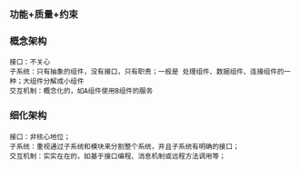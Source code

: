### 功能+质量+约束


### 概念架构
    接口：不关心
    子系统：只有抽象的组件，没有接口，只有职责；一般是 处理组件、数据组件、连接组件的一种；大组件分解成小组件
    交互机制：概念化的，如A组件使用B组件的服务
### 细化架构

    接口：非核心地位；
    子系统：重视通过子系统和模块来分割整个系统，并且子系统有明确的接口；
    交互机制：实实在在的，如基于接口编程、消息机制或远程方法调用等；
